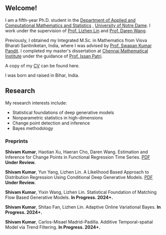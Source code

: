 

## Welcome!

I am a fifth-year Ph.D. student in the [Department of Applied and Computational Mathematics and Statistics](https://acms.nd.edu) , [University of Notre Dame](https://acms.nd.edu). I work under the supervision of [Prof. Lizhen Lin](https://blog.umd.edu/lizhen01/) and [Prof. Daren Wang](https://darenwang.github.io/website).

Previously, I obtained my Integrated M.Sc. in Mathematics from Visva Bharati Santiniketan, India, where I was advised by [Prof. Swapan Kumar Pandit](https://www.visvabharati.ac.in/SwapanKumarPandit.html). I completed my master's dissertation at [Chennai Mathematical Institute](https://www.cmi.ac.in/) under the guidance of [Prof. Issan Patri](https://www.isid.ac.in/~statmath/index.php?module=Faculty).

A copy of my [CV](https://github.com/civamkr/website/blob/main/CV_Shivam_Kumar_OCT_2024.pdf) can be found here.

I was born and raised in Bihar, India.



## Research

My  research interests include:
- Statistical foundations of deep generative models
- Nonparametric statistics in high-dimensions
- Change point detection and inference
- Bayes methodology


### Preprints

**Shivam Kumar**, Haotian Xu, Haeran Cho, Daren Wang. Estimation and Inference for Change Points in Functional Regression Time Series. [PDF](https://arxiv.org/pdf/2405.05459.pdf) **Under Review.**

**Shivam Kumar**, Yun Yang, Lizhen Lin. A Likelihood Based Approach to Distribution Regression Using Conditional Deep Generative Models. [PDF](https://arxiv.org/pdf/2410.02025.pdf) **Under Review.**

**Shivam Kumar**, Yixin Wang, Lizhen Lin. Statistical Foundation of Matching Flow Based Generative Models. **In Progress. 2024+.**

**Shivam Kumar**, Shitao Fan, Lizhen Lin. Adaptive Online Variational Bayes. **In Progress. 2024+.**

**Shivam Kumar**, Carlos-Misael Madrid-Padilla. Additive Temporal-spatial Model via Trend Filtering. **In Progress. 2024+.**
